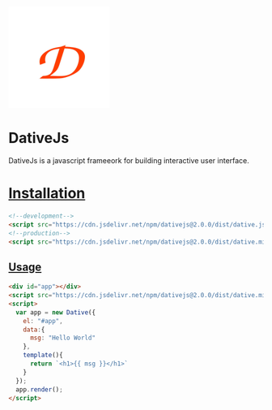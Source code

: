 ![Dative](/public/logo.svg)
# DativeJs
DativeJs is a javascript frameeork for building interactive user interface.
# [Installation](#)
```html
<!--development-->
<script src="https://cdn.jsdelivr.net/npm/dativejs@2.0.0/dist/dative.js"></script>
<!--production-->
<script src="https://cdn.jsdelivr.net/npm/dativejs@2.0.0/dist/dative.min.js"></script>

```
## [Usage](#)
```html
<div id="app"></div>
<script src="https://cdn.jsdelivr.net/npm/dativejs@2.0.0/dist/dative.min.js"></script>
<script>
  var app = new Dative({
    el: "#app",
    data:{
      msg: "Hello World"
    },
    template(){
      return `<h1>{{ msg }}</h1>`
    }
  });
  app.render();
</script>
```